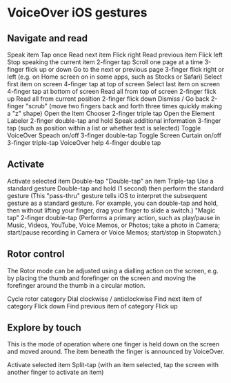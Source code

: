 # VoiceOver iOS gestures


## Navigate and read
Speak item                          Tap once
Read next item                      Flick right
Read previous item                  Flick left
Stop speaking the current item      2-finger tap
Scroll one page at a time           3-finger flick up or down
Go to the next or previous page     3-finger flick right or left (e.g. on Home screen on in some apps, such as Stocks or Safari)
Select first item on screen         4-finger tap at top of screen
Select last item on screen          4-finger tap at bottom of screen
Read all from top of screen         2-finger flick up
Read all from current position      2-finger flick down
Dismiss / Go back                   2-finger "scrub" (move two fingers back and forth three times quickly making a "z" shape)
Open the Item Chooser               2-finger triple tap
Open the Element Labeler            2-finger double-tap and hold
Speak additional information        3-finger tap (such as position within a list or whether text is selected)
Toggle VoiceOver Speach on/off      3-finger double-tap
Toggle Screen Curtain on/off        3-finger triple-tap
VoiceOver help                      4-finger double tap


## Activate
Activate selected item      Double-tap
"Double-tap" an item        Triple-tap
Use a standard gesture      Double-tap and hold (1 second) then perform the standard gesture (This "pass-thru" gesture tells iOS to interpret the subsequent gesture as a standard gesture. For example, you can double-tap and hold, then without lifting your finger, drag your finger to slide a switch.)
"Magic tap"                 2-finger double-tap (Performs a primary action, such as play/pause in Music, Videos, YouTube, Voice Memos, or Photos; take a photo in Camera; start/pause recording in Camera or Voice Memos; start/stop in Stopwatch.)


## Rotor control
The Rotor mode can be adjusted using a dialling action on the screen, e.g. by placing the thumb and forefinger on the screen and moving the forefinger around the thumb in a circular motion.

Cycle rotor category            Dial clockwise / anticlockwise
Find next item of category      Flick down
Find previous item of category  Flick up


## Explore by touch
This is the mode of operation where one finger is held down on the screen and moved around. The item beneath the finger is announced by VoiceOver.

Activate selected item      Split-tap (with an item selected, tap the screen with another finger to activate an item)
